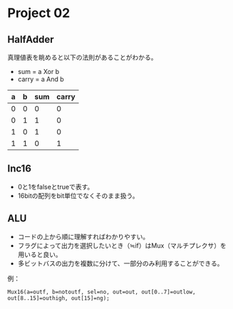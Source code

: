 # Project 02
## HalfAdder
真理値表を眺めると以下の法則があることがわかる。
* sum = a Xor b
* carry = a And b

|   a   |   b   |  sum  | carry |
|---|---|---|---|
|   0   |   0   |   0   |   0   |
|   0   |   1   |   1   |   0   |
|   1   |   0   |   1   |   0   |
|   1   |   1   |   0   |   1   |

## Inc16
* 0と1をfalseとtrueで表す。
* 16bitの配列をbit単位でなくそのまま扱う。

## ALU
* コードの上から順に理解すればわかりやすい。
* フラグによって出力を選択したいとき（≒if）はMux（マルチプレクサ）を用いると良い。
* 多ビットバスの出力を複数に分けて、一部分のみ利用することができる。

例：
```
Mux16(a=outf, b=notoutf, sel=no, out=out, out[0..7]=outlow, out[8..15]=outhigh, out[15]=ng);
```